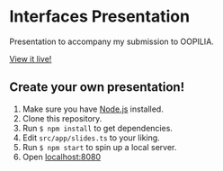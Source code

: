 # Interfaces Presentation

Presentation to accompany my submission to OOPILIA.

[View it live!](https://interfaces.supermegadex.net)

## Create your own presentation!

1. Make sure you have [Node.js](https://nodejs.org/en/) installed.
2. Clone this repository.
3. Run `$ npm install` to get dependencies.
4. Edit `src/app/slides.ts` to your liking.
5. Run `$ npm start` to spin up a local server.
6. Open [localhost:8080](http://localhost:8080)
